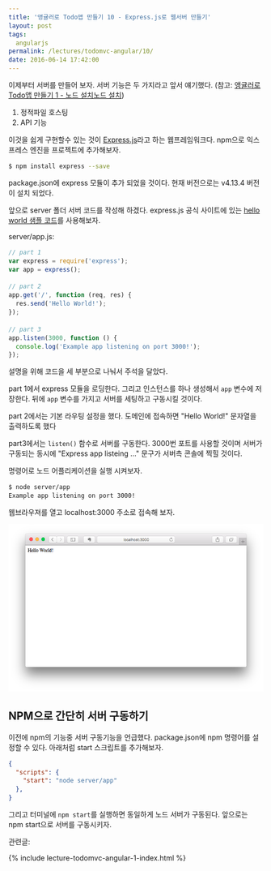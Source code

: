 ```yaml
---
title: '앵귤러로 Todo앱 만들기 10 - Express.js로 웹서버 만들기'
layout: post
tags:
  angularjs
permalink: /lectures/todomvc-angular/10/
date: 2016-06-14 17:42:00
---
```


이제부터 서버를 만들어 보자.
서버 기능은 두 가지라고 앞서 얘기했다. (참고: [앵귤러로 Todo앱 만들기 1 - 노드 설치노드 설치](/lectures/todomvc-angular/1/))

1. 정적파일 호스팅
2. API 기능

이것을 쉽게 구현할수 있는 것이 [Express.js](http://expressjs.com)라고 하는 웹프레임워크다.
npm으로 익스프레스 엔진을 프로젝트에 추가해보자.

```bash
$ npm install express --save
```

package.json에 express 모듈이 추가 되었을 것이다.
현재 버전으로는 v4.13.4 버전이 설치 되었다.

앞으로 server 폴더 서버 코드를 작성해 하겠다.
express.js 공식 사이트에 있는 [hello world 샘플 코드](http://expressjs.com/en/starter/hello-world.html)를 사용해보자.

server/app.js:

```javascript
// part 1
var express = require('express');
var app = express();

// part 2
app.get('/', function (req, res) {
  res.send('Hello World!');
});

// part 3
app.listen(3000, function () {
  console.log('Example app listening on port 3000!');
});
```

 설명을 위해 코드을 세 부분으로 나눠서 주석을 달았다.

 part 1에서 express 모듈을 로딩한다.
 그리고 인스턴스를 하나 생성해서 `app` 변수에 저장한다.
 뒤에 `app` 변수를 가지고 서버를 세팅하고 구동시킬 것이다.

 part 2에서는 기본 라우팅 설정을 했다.
 도메인에 접속하면 "Hello World!" 문자열을 출력하도록 했다

 part3에서는 `listen()` 함수로 서버를 구동한다.
 3000번 포트를 사용할 것이며 서버가 구동되는 동시에 "Express app listeing ..." 문구가 서버측 콘솔에 찍힐 것이다.

명령어로 노드 어플리케이션을 실행 시켜보자.

```bash
$ node server/app
Example app listening on port 3000!
```

웹브라우져를 열고 localhost:3000 주소로 접속해 보자.

![](/assets/imgs/2016/lecture-todomvc-angular-13-result1.png)


## NPM으로 간단히 서버 구동하기

이전에 npm의 기능중 서버 구동기능을 언급했다.
package.json에 npm 명령어를 설정할 수 있다.
아래처럼 start 스크립트를 추가해보자.

```json
{
  "scripts": {
    "start": "node server/app"
  },
}
```

그리고 터미널에 `npm start`를 실행하면 동일하게 노드 서버가 구동된다.
앞으로는 npm start으로 서버를 구동시키자.


관련글:

{% include lecture-todomvc-angular-1-index.html %}
